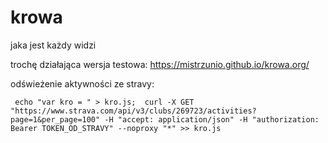 # krowa
jaka jest każdy widzi

trochę działająca wersja testowa: <https://mistrzunio.github.io/krowa.org/>

odświeżenie aktywności ze stravy:
```
 echo "var kro = " > kro.js;  curl -X GET "https://www.strava.com/api/v3/clubs/269723/activities?page=1&per_page=100" -H "accept: application/json" -H "authorization: Bearer TOKEN_OD_STRAVY" --noproxy "*" >> kro.js
 ```